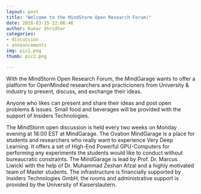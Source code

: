 ```yaml
---
layout: post
title: "Welcome to the MindStorm Open Research Forum!"
date: 2018-03-15 22:06:46
author: Kumar Shridhar
categories:
- discussion
- announcements
img: pic1.png
thumb: pic2.png

---
```


With the MindStorm Open Research Forum, the MindGarage wants to offer a platform for OpenMinded researchers and practicioners from University & industry to present, discuss, and exchange their ideas.

Anyone who likes can present and share their ideas and post open problems & issues. Small food and beverages will be provided with the support of Insiders Technologies.

The MindStorm open discussion is held every two weeks on Monday evening at 18:00 EST at MindGarage. The Ovation MindGarage is a place for students and researchers who really want to experience Very Deep Learning. It offers a set of High-End Powerful GPU-Computers for performing any experiments the students would like to conduct without bureaucratic constraints. The MindGarage is lead by Prof. Dr. Marcus Liwicki with the help of Dr. Muhammad Zeshan Afzal and a highly motivated team of Master students. The infrastructure is financially supported by Insiders Technologies GmbH, the rooms and administrative support is provided by the University of Kaiserslautern.


